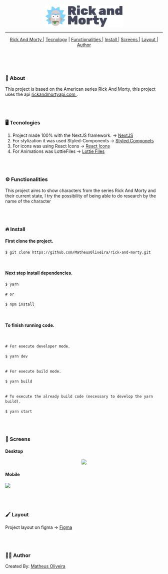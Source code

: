 <div align='center'>
<img src="./.github/Logo.svg" width='250'>

---

<a href='#about'>Rick And Morty </a>|
<a href='#tecnology'>Tecnology</a> |
<a href='#functionalities'>Functionalities </a>|
<a href='#install'>Install </a>|
<a href='#screen'>Screens </a>|
<a href='#layout'>Layout </a>|
<a href='#author'>Author </a>

</div>

<br>

<br>
<br>

### <p id='about'>📑 About</p>

This project is based on the American series Rick And Morty, this project uses the api <a href='https://rickandmortyapi.com/'>rickandmortyapi.com </a>.

<br/>
<br/>

### <p id='tecnology'>🖥 Tecnologies</p>

<ol>
  <li>Project made 100% with the NextJS framework. &rarr;  <a href='https://nextjs.org/'>NextJS </a> </li>
  
  <li>For stylization it was used Styled-Components &rarr; <a href='https://styled-components.com/'>Styled Componets</a></li>

  <li>For icons was using React Icons &rarr; <a href='https://react-icons.github.io/react-icons/'>React Icons</a></li>

  <li>For Animations was LottieFiles &rarr; <a href='https://lottiefiles.com/'>Lottie Files</a></li>
</ol>

<br/> 
<br/>

### <p id='functionalities'>⚙ Functionalities</p>

This project aims to show characters from the series Rick And Morty and their current state, I try the possibility of being able to do research by the name of the character

<br/> 
<br/>

### <p id='install'>🔥 Install</p>

#### First clone the project.

```shell
$ git clone https://github.com/Matheus0liveira/rick-and-morty.git
```

<br/>

#### Next step install dependencies.

```shell
$ yarn

# or

$ npm install
```

<br/>

#### To finish running code.

```shell


# For execute developer mode.

$ yarn dev


# For execute build mode.

$ yarn build


# To execute the already build code (necessary to develop the yarn build).

$ yarn start

```

<br/> 
<br/>

### <p id='screen'>🎥 Screens</p>

#### Desktop

<p align='center'>
<img src='./.github/gifDesktop.gif' width='700'>

#### Mobile

<img src='./.github/gifMobile.gif' height='425'>

</p>

<br/> 
<br/>

### <p id='layout'> 🖌 Layout</p>

Project layout on figma &rarr; <a href='https://www.figma.com/file/nU30kL0fdQqrvLaydG4ydD/RickAndMorty?node-id=97%3A0'>Figma</a>

<br/> 
<br/>

### <p id='author'>🧔🏿 Author</p>

Created By: <a href='https://github.com/Matheus0liveira'> Matheus Oliveira </a>
